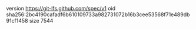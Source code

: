 version https://git-lfs.github.com/spec/v1
oid sha256:2bc4190cafadf6b610109733a982731072b16b3cee53568f71e489db91cf1458
size 7544
